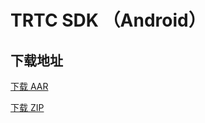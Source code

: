 # TRTC SDK （Android）

## 下载地址

[下载 AAR](http://liteavsdk-1252463788.cosgz.myqcloud.com/6.6/LiteAVSDK_TRTC_6.6.7551.aar)

[下载 ZIP](http://liteavsdk-1252463788.cosgz.myqcloud.com/6.6/LiteAVSDK_TRTC_6.6.7551.zip)
